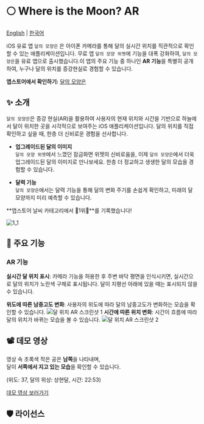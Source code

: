 # 🌕 Where is the Moon? AR

[English](https://github.com/habaekk/Where-is-the-Moon-AR) | [한국어](https://github.com/habaekk/Where-is-the-Moon-AR/blob/main/README_kr.md)

  

iOS 유료 앱 `달의 모양은` 은 아이폰 카메라를 통해 달의 실시간 위치를 직관적으로 확인할 수 있는 애플리케이션입니다. 무료 앱 `달의 모양 위젯`에 기능을 대폭 강화하여, `달의 모양은`을 유료 앱으로 출시했습니다.이 앱의 주요 기능 중 하나인 **AR 기능**을 특별히 공개하여, 누구나 달의 위치를 증강현실로 경험할 수 있습니다.  

  

**앱스토어에서 확인하기:** [달의 모양은](https://apps.apple.com/kr/app/moon-shape-pro/id6450383619?l=kr)

## ✨ 소개
`달의 모양은`은 증강 현실(AR)을 활용하여 사용자의 현재 위치와 시간을 기반으로 하늘에서 달이 위치한 곳을 시각적으로 보여주는 iOS 애플리케이션입니다. 달의 위치를 직접 확인하고 싶을 때, 한층 더 신비로운 경험을 선사합니다.

- **업그레이드된 달의 이미지**  
  `달의 모양 위젯`에서 느꼈던 잠금화면 위젯의 신비로움을, 이제 `달의 모양은`에서 더욱 업그레이드된 달의 이미지로 만나보세요. 한층 더 정교하고 생생한 달의 모습을 경험할 수 있습니다.

- **달력 기능**  
  `달의 모양은`에서는 달력 기능을 통해 달의 변화 주기를 손쉽게 확인하고, 미래의 달 모양까지 미리 예측할 수 있습니다.


**앱스토어 날씨 카테고리에서 🥇1위🥇**를 기록했습니다!  

![1_1](https://github.com/user-attachments/assets/47010ad7-7003-44d1-b6ee-8c706b90cd2e)

## 🔭 주요 기능
### AR 기능
**실시간 달 위치 표시**: 카메라 기능을 허용한 후 주변 바닥 평면을 인식시키면, 실시간으로 달의 위치가 노란색 구체로 표시됩니다. 달이 지평선 아래에 있을 때는 표시되지 않을 수 있습니다.


  

**위도에 따른 남중고도 변화**: 사용자의 위도에 따라 달의 남중고도가 변화하는 모습을 확인할 수 있습니다.
![달 위치 AR 스크린샷 1](https://github.com/habaekk/moonAR/assets/74465964/904b78ff-ef07-4a45-8272-d8e40af79572)
**시간에 따른 위치 변화**: 시간이 흐름에 따라 달의 위치가 바뀌는 모습을 볼 수 있습니다.
![달 위치 AR 스크린샷 2](https://github.com/habaekk/Where-is-the-Moon-AR/assets/74465964/9dab262c-2fb5-4bbe-be70-33f7f7117b8c)

## 📽️ 데모 영상
영상 속 초록색 작은 공은 **남쪽**을 나타내며,  
 달이 **서쪽에서 지고 있는 모습**을 확인할 수 있습니다.

  

(위도: 37, 달의 위상: 상현달, 시간: 22:53)

  

[데모 영상 보러가기](https://www.youtube.com/shorts/ytwRV9STICQ)

## 🛡️ 라이선스